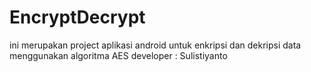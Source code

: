 EncryptDecrypt
==============

ini merupakan project aplikasi android untuk enkripsi dan dekripsi data menggunakan algoritma AES
developer : Sulistiyanto

